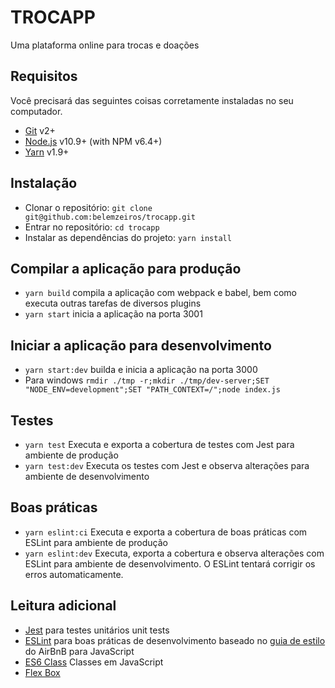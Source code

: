 # TROCAPP

Uma plataforma online para trocas e doações

## Requisitos

Você precisará das seguintes coisas corretamente instaladas no seu computador.

- [Git](http://git-scm.com/) v2+
- [Node.js](http://nodejs.org/) v10.9+ (with NPM v6.4+)
- [Yarn](https://yarnpkg.com) v1.9+

## Instalação

- Clonar o repositório: `git clone git@github.com:belemzeiros/trocapp.git`
- Entrar no repositório: `cd trocapp`
- Instalar as dependências do projeto: `yarn install`

## Compilar a aplicação para produção

- `yarn build` compila a aplicação com webpack e babel, bem como executa outras tarefas de diversos plugins
- `yarn start` inicia a aplicação na porta 3001

## Iniciar a aplicação para desenvolvimento

- `yarn start:dev` builda e inicia a aplicação na porta 3000
- Para windows `rmdir ./tmp -r;mkdir ./tmp/dev-server;SET "NODE_ENV=development";SET "PATH_CONTEXT=/";node index.js`

## Testes

- `yarn test` Executa e exporta a cobertura de testes com Jest para ambiente de produção
- `yarn test:dev` Executa os testes com Jest e observa alterações para ambiente de desenvolvimento

## Boas práticas

- `yarn eslint:ci` Executa e exporta a cobertura de boas práticas com ESLint para ambiente de produção
- `yarn eslint:dev` Executa, exporta a cobertura e observa alterações com ESLint para ambiente de desenvolvimento. O ESLint tentará corrigir os erros automaticamente.

## Leitura adicional

- [Jest](https://github.com/facebook/jest) para testes unitários unit tests
- [ESLint](https://eslint.org/) para boas práticas de desenvolvimento baseado no [guia de estilo](https://github.com/airbnb/javascript) do AirBnB para JavaScript
- [ES6 Class](https://translate.google.com/translate?sl=en&tl=pt&u=https%3A//developer.mozilla.org/en-US/docs/Web/JavaScript/Reference/Classes) Classes em JavaScript
- [Flex Box](https://css-tricks.com/snippets/css/a-guide-to-flexbox/)
